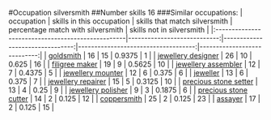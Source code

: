 #Occupation silversmith
##Number skills 16
###Similar occupations:
| occupation                                        |   skills in this occupation |   skills that match silversmith |   percentage match with silversmith |   skills not in silversmith |
|:--------------------------------------------------|----------------------------:|--------------------------------:|------------------------------------:|----------------------------:|
| [goldsmith](goldsmith.md)                         |                          16 |                              15 |                              0.9375 |                           1 |
| [jewellery designer](jewellery_designer.md)       |                          26 |                              10 |                              0.625  |                          16 |
| [filigree maker](filigree_maker.md)               |                          19 |                               9 |                              0.5625 |                          10 |
| [jewellery assembler](jewellery_assembler.md)     |                          12 |                               7 |                              0.4375 |                           5 |
| [jewellery mounter](jewellery_mounter.md)         |                          12 |                               6 |                              0.375  |                           6 |
| [jeweller](jeweller.md)                           |                          13 |                               6 |                              0.375  |                           7 |
| [jewellery repairer](jewellery_repairer.md)       |                          15 |                               5 |                              0.3125 |                          10 |
| [precious stone setter](precious_stone_setter.md) |                          13 |                               4 |                              0.25   |                           9 |
| [jewellery polisher](jewellery_polisher.md)       |                           9 |                               3 |                              0.1875 |                           6 |
| [precious stone cutter](precious_stone_cutter.md) |                          14 |                               2 |                              0.125  |                          12 |
| [coppersmith](coppersmith.md)                     |                          25 |                               2 |                              0.125  |                          23 |
| [assayer](assayer.md)                             |                          17 |                               2 |                              0.125  |                          15 |
